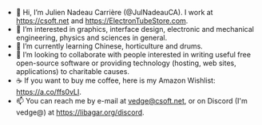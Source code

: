 - 👋 Hi, I’m Julien Nadeau Carrière (@JulNadeauCA). I work at https://csoft.net and https://ElectronTubeStore.com.
- 👀 I’m interested in graphics, interface design, electronic and mechanical engineering, physics and sciences in general.
- 🌱 I’m currently learning Chinese, horticulture and drums.
- 💞️ I’m looking to collaborate with people interested in writing useful free open-source software or providing technology (hosting, web sites, applications) to charitable causes.
- :coffee: If you want to buy me coffee, here is my Amazon Wishlist: https://a.co/ffs0vLI.
- 📫 You can reach me by e-mail at vedge@csoft.net, or on Discord (I'm vedge@) at https://libagar.org/discord.

<!---
JulNadeauCA/JulNadeauCA is a ✨ special ✨ repository because its `README.md` (this file) appears on your GitHub profile.
You can click the Preview link to take a look at your changes.
--->
